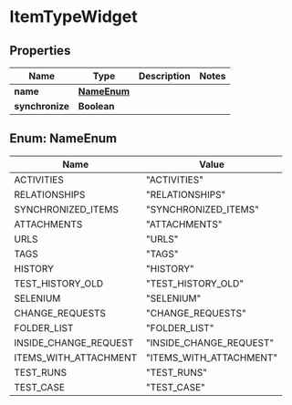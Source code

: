 
# ItemTypeWidget

## Properties
Name | Type | Description | Notes
------------ | ------------- | ------------- | -------------
**name** | [**NameEnum**](#NameEnum) |  | 
**synchronize** | **Boolean** |  | 


<a name="NameEnum"></a>
## Enum: NameEnum
Name | Value
---- | -----
ACTIVITIES | &quot;ACTIVITIES&quot;
RELATIONSHIPS | &quot;RELATIONSHIPS&quot;
SYNCHRONIZED_ITEMS | &quot;SYNCHRONIZED_ITEMS&quot;
ATTACHMENTS | &quot;ATTACHMENTS&quot;
URLS | &quot;URLS&quot;
TAGS | &quot;TAGS&quot;
HISTORY | &quot;HISTORY&quot;
TEST_HISTORY_OLD | &quot;TEST_HISTORY_OLD&quot;
SELENIUM | &quot;SELENIUM&quot;
CHANGE_REQUESTS | &quot;CHANGE_REQUESTS&quot;
FOLDER_LIST | &quot;FOLDER_LIST&quot;
INSIDE_CHANGE_REQUEST | &quot;INSIDE_CHANGE_REQUEST&quot;
ITEMS_WITH_ATTACHMENT | &quot;ITEMS_WITH_ATTACHMENT&quot;
TEST_RUNS | &quot;TEST_RUNS&quot;
TEST_CASE | &quot;TEST_CASE&quot;



